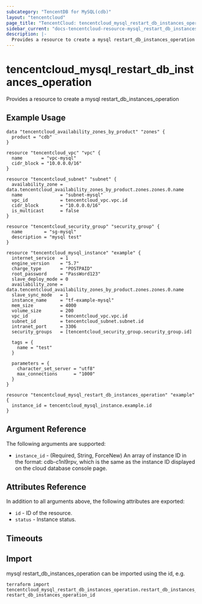 ```yaml
---
subcategory: "TencentDB for MySQL(cdb)"
layout: "tencentcloud"
page_title: "TencentCloud: tencentcloud_mysql_restart_db_instances_operation"
sidebar_current: "docs-tencentcloud-resource-mysql_restart_db_instances_operation"
description: |-
  Provides a resource to create a mysql restart_db_instances_operation
---
```


# tencentcloud_mysql_restart_db_instances_operation

Provides a resource to create a mysql restart_db_instances_operation

## Example Usage

```hcl
data "tencentcloud_availability_zones_by_product" "zones" {
  product = "cdb"
}

resource "tencentcloud_vpc" "vpc" {
  name       = "vpc-mysql"
  cidr_block = "10.0.0.0/16"
}

resource "tencentcloud_subnet" "subnet" {
  availability_zone = data.tencentcloud_availability_zones_by_product.zones.zones.0.name
  name              = "subnet-mysql"
  vpc_id            = tencentcloud_vpc.vpc.id
  cidr_block        = "10.0.0.0/16"
  is_multicast      = false
}

resource "tencentcloud_security_group" "security_group" {
  name        = "sg-mysql"
  description = "mysql test"
}

resource "tencentcloud_mysql_instance" "example" {
  internet_service  = 1
  engine_version    = "5.7"
  charge_type       = "POSTPAID"
  root_password     = "PassWord123"
  slave_deploy_mode = 0
  availability_zone = data.tencentcloud_availability_zones_by_product.zones.zones.0.name
  slave_sync_mode   = 1
  instance_name     = "tf-example-mysql"
  mem_size          = 4000
  volume_size       = 200
  vpc_id            = tencentcloud_vpc.vpc.id
  subnet_id         = tencentcloud_subnet.subnet.id
  intranet_port     = 3306
  security_groups   = [tencentcloud_security_group.security_group.id]

  tags = {
    name = "test"
  }

  parameters = {
    character_set_server = "utf8"
    max_connections      = "1000"
  }
}

resource "tencentcloud_mysql_restart_db_instances_operation" "example" {
  instance_id = tencentcloud_mysql_instance.example.id
}
```

## Argument Reference

The following arguments are supported:

* `instance_id` - (Required, String, ForceNew) An array of instance ID in the format: cdb-c1nl9rpv, which is the same as the instance ID displayed on the cloud database console page.

## Attributes Reference

In addition to all arguments above, the following attributes are exported:

* `id` - ID of the resource.
* `status` - Instance status.


## Timeouts

<no value>


## Import

mysql restart_db_instances_operation can be imported using the id, e.g.

```
terraform import tencentcloud_mysql_restart_db_instances_operation.restart_db_instances_operation restart_db_instances_operation_id
```

